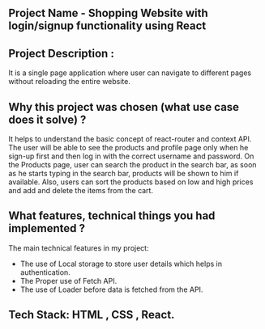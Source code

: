##	Project Name - Shopping Website with login/signup functionality using React

##	Project Description :
It is a single page application where user can navigate to different pages without reloading the entire website.

## Why this project was chosen (what use case does it solve) ?
It helps to understand the  basic concept of react-router and context API.
The user will be able to see the products and profile page only when he sign-up first and then log in with the correct username and password. On the Products page,  user can search the product in the search bar, as soon as he starts typing in the search bar, products will be shown to him if available. Also, users can sort the products based on low and high prices and add and delete the items from the cart.


##	What features, technical things you had implemented ?
  The main technical features in my project:
- The use of Local storage to store user details which helps in authentication.
- The Proper use of Fetch API.
- The use of Loader before data is fetched from the API.

##  Tech Stack: HTML , CSS , React.